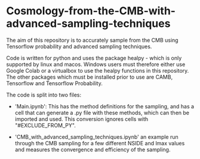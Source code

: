# Cosmology-from-the-CMB-with-advanced-sampling-techniques
The aim of this repository is to accurately sample from the CMB using Tensorflow probability and advanced sampling techniques. 

Code is written for python and uses the package healpy - which is only supported by linux and macos. Windows users must therefore either use Google Colab or a virtualbox to use the healpy functions in this repository. The other packages which must be installed prior to use are CAMB, Tensorflow and Tensorflow Probability.

The code is split into two files:
- 'Main.ipynb':
This has the method definitions for the sampling, and has a cell that can generate a .py file with these methods, which can then be imported and used. This conversion ignores cells with "#EXCLUDE_FROM_PY".

- 'CMB_with_advanced_sampling_techniques.ipynb' an example run through the CMB sampling for a few different NSIDE and lmax values and measures the convergence and efficiency of the sampling.